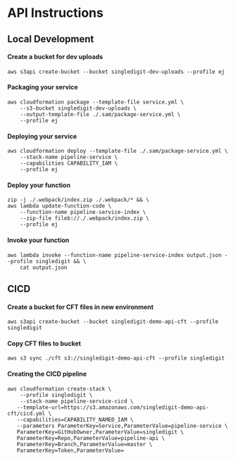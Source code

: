 # API Instructions

## Local Development

#### Create a bucket for dev uploads
	aws s3api create-bucket --bucket singledigit-dev-uploads --profile ej

#### Packaging your service
	aws cloudformation package --template-file service.yml \
		--s3-bucket singledigit-dev-uploads \
		--output-template-file ./.sam/package-service.yml \
		--profile ej
			
#### Deploying your service
	aws cloudformation deploy --template-file ./.sam/package-service.yml \
		--stack-name pipeline-service \
		--capabilities CAPABILITY_IAM \
		--profile ej
			
#### Deploy your function
	zip -j ./.webpack/index.zip ./.webpack/* && \
	aws lambda update-function-code \
		--function-name pipeline-service-index \
		--zip-file fileb://./.webpack/index.zip \
		--profile ej
			
#### Invoke your function
	aws lambda invoke --function-name pipeline-service-index output.json --profile singledigit && \
		cat output.json
		
##	CICD
#### Create a bucket for CFT files in new environment
	aws s3api create-bucket --bucket singledigit-demo-api-cft --profile singledigit

#### Copy CFT files to bucket
	aws s3 sync ./cft s3://singledigit-demo-api-cft --profile singledigit	
#### Creating the CICD pipeline
	aws cloudformation create-stack \
		--profile singledigit \
		--stack-name pipeline-service-cicd \
       --template-url=https://s3.amazonaws.com/singledigit-demo-api-cft/cicd.yml \
       --capabilities=CAPABILITY_NAMED_IAM \
       --parameters ParameterKey=Service,ParameterValue=pipeline-service \
       ParameterKey=GitHubOwner,ParameterValue=singledigit \
       ParameterKey=Repo,ParameterValue=pipeline-api \
       ParameterKey=Branch,ParameterValue=master \
       ParameterKey=Token,ParameterValue=